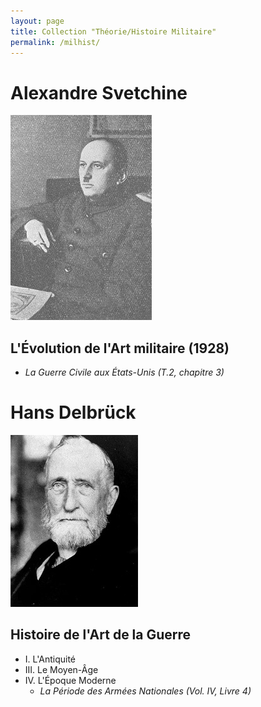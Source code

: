```yaml
---
layout: page
title: Collection "Théorie/Histoire Militaire"
permalink: /milhist/
---
```


# Alexandre Svetchine

![Svetchine](svechin.jpg)

## L'Évolution de l'Art militaire (1928)

- *La Guerre Civile aux États-Unis (T.2, chapitre 3)*



# Hans Delbrück

![Hans Delbrück](Delbruck.jpg)

## Histoire de l'Art de la Guerre

- I. L'Antiquité
- III. Le Moyen-Âge
- IV. L'Époque Moderne
  - *La Période des Armées Nationales (Vol. IV, Livre 4)*




